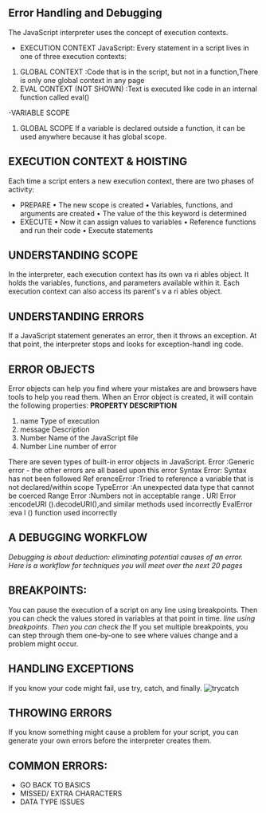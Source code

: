## Error Handling and Debugging
The JavaScript interpreter uses the concept of execution contexts.
- EXECUTION CONTEXT JavaScript:
Every statement in a script lives in one of three 
execution contexts: 
 1. GLOBAL CONTEXT :Code that is in the script, but not in a function,There is only one global context in any page
 2. EVAL CONTEXT (NOT SHOWN) :Text is executed like code in an internal function called eval()

-VARIABLE SCOPE 

 1. GLOBAL SCOPE 
If a variable is declared outside a function, it can be used anywhere because it has global scope.

## EXECUTION CONTEXT & HOISTING
Each time a script enters a new execution context, there are two phases of activity: 
- PREPARE 
• The new scope is created 
• Variables, functions, and arguments are created 
• The value of the this keyword is determined 
- EXECUTE 
• Now it can assign values to variables 
• Reference functions and run their code 
• Execute statements 

## UNDERSTANDING SCOPE
In the interpreter, each execution context has its own va ri ables object. 
It holds the variables, functions, and parameters available within it. 
Each execution context can also access its parent's v a ri ables object. 

## UNDERSTANDING ERRORS
If a JavaScript statement generates an error, then it throws an exception. 
At that point, the interpreter stops and looks for exception-handl ing code.

## ERROR OBJECTS 
Error objects can help you find where your mistakes are and browsers have tools to help you read them. 
When an Error object is created, it will contain the 
following properties: 
**PROPERTY DESCRIPTION** 
1. name Type of execution 
2. message Description 
3. Number Name of the JavaScript file 
4. Number Line number of error

There are seven types of built-in error objects in 
JavaScript.
Error  :Generic error - the other errors are all based upon this error 
Syntax Error: Syntax has not been followed 
Ref erenceError :Tried to reference a variable that is not declared/within scope 
TypeError :An unexpected data type that cannot be coerced 
Range Error :Numbers not in acceptable range .
URI Error :encodeURI ().decodeURI(),and similar methods used incorrectly
EvalError :eva l () function used incorrectly

## A DEBUGGING WORKFLOW
*Debugging is about deduction: eliminating potential causes of an error. 
Here is a workflow for techniques you will meet over the next 20 pages*

## BREAKPOINTS:
You can pause the execution of a script on any line using breakpoints. Then you can check the 
values stored in variables at that point in time. 
*line using breakpoints. Then you can check the*
If you set multiple breakpoints, you can step through them one-by-one to see where values change and a problem might occur.

## HANDLING EXCEPTIONS
If you know your code might fail, use try, catch, and finally. 
![trycatch](https://ar.javascript.info/article/try-catch/try-catch-flow.svg)

## THROWING ERRORS
If you know something might cause a problem for your script, you can generate your own errors before the interpreter creates them.
## COMMON ERRORS:
- GO BACK TO BASICS 
- MISSED/ EXTRA CHARACTERS
- DATA TYPE ISSUES
